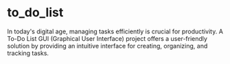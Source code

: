 # to_do_list
In today's digital age, managing tasks efficiently is crucial for productivity. A To-Do List GUI (Graphical User Interface) project offers a user-friendly solution by providing an intuitive interface for creating, organizing, and tracking tasks.
